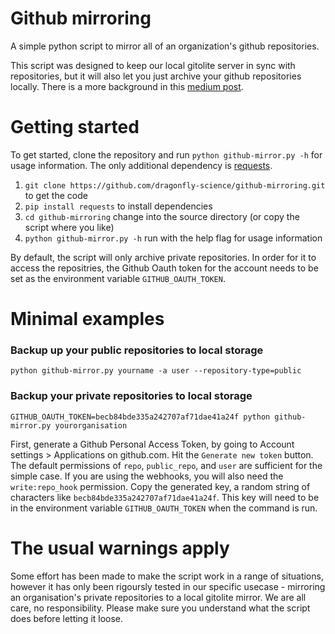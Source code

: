 Github mirroring
================

A simple python script to mirror all of an organization's github repositories.

This script was designed to keep our local gitolite server in sync with
repositories, but it will also let you just archive your github repositories
locally. There is a more background in this [medium post](https://medium.com/@vizowl/23002a10aefc).

Getting started
===============

To get started, clone the repository and run `python github-mirror.py -h` for usage information. The only additional dependency is [requests](http://docs.python-requests.org/en/latest/index.html).

1. `git clone https://github.com/dragonfly-science/github-mirroring.git` to get the code
2. `pip install requests` to install dependencies
3. `cd github-mirroring` change into the source directory (or copy the script where you like)
4. `python github-mirror.py -h` run with the help flag for usage information

By default, the script will only  archive private repositories. In order for it to access the repositries, the Github Oauth
token for the account needs to be set as the environment variable `GITHUB_OAUTH_TOKEN`. 

Minimal examples
=================

### Backup up your public repositories to local storage

`python github-mirror.py yourname -a user --repository-type=public`

### Backup your private repositories to local storage

`GITHUB_OAUTH_TOKEN=becb84bde335a242707af71dae41a24f python github-mirror.py yourorganisation`

First, generate a Github Personal Access Token, by going to Account settings > Applications on github.com. Hit the `Generate new token` button. The default permissions of `repo`, `public_repo`, and `user` are sufficient for the simple case. If you are using the webhooks, you will also need the `write:repo_hook` permission. Copy the generated key, a random string of characters like `becb84bde335a242707af71dae41a24f`. This key
will need to be in the environment variable `GITHUB_OAUTH_TOKEN` when the command is run. 


The usual warnings apply
========================

Some effort has been made to make the script work in a range of situations, however
it has only been rigoursly tested in our specific usecase - mirroring an organisation's
private repositories to a local gitolite mirror. We are all care, no responsibility. Please
make sure you understand what the script does before letting it loose.
